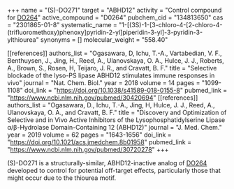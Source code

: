 +++
name = "(S)-DO271"
target = "ABHD12"
activity = "Control compound for <a href='#do264' class='js-scroll-trigger'>DO264</a>"
active_compound = "D0264"
pubchem_cid = "134813650"
cas = "2301865-01-8"
systematic_name = "1-[(3S)-1-[3-chloro-4-[2-chloro-4-(trifluoromethoxy)phenoxy]pyridin-2-yl]piperidin-3-yl]-3-pyridin-3-ylthiourea"
synonyms = []
molecular_weight = "558.40"


[[references]]
authors_list = "Ogasawara, D, Ichu, T.-A., Vartabedian, V. F., Benthuysen, J., Jing, H., Reed, A., Ulanovskaya, O. A., Hulce, J. J., Roberts, A., Brown, S., Rosen, H, Teijaro, J. R., and Cravatt, B. F."
title = "Selective blockade of the lyso-​PS lipase ABHD12 stimulates immune responses in vivo"
journal = "Nat. Chem. Biol."
year = 2018
volume = 14
pages = "1099-1108"
doi_link = "https://doi.org/10.1038/s41589-018-0155-8"
pubmed_link = "https://www.ncbi.nlm.nih.gov/pubmed/30420694"
[[references]]
authors_list = "Ogasawara, D., Ichu, T.-A., Jing, H, Hulce, J. J., Reed, A., Ulanovskaya, O. A., and Cravatt, B. F."
title = "Discovery and Optimization of Selective and in Vivo Active Inhibitors of the Lysophosphatidylserine Lipase α​/β-​Hydrolase Domain-​Containing 12 (ABHD12)"
journal = "J. Med. Chem."
year = 2019
volume = 62
pages = "1643-1656"
doi_link = "https://doi.org/10.1021/acs.jmedchem.8b01958"
pubmed_link = "https://www.ncbi.nlm.nih.gov/pubmed/30720278"
+++

(S)-DO271 is a structurally-similar, ABHD12-inactive analog of <a href="#do264" class="js-scroll-trigger">DO264</a> developed to control for potential off-target effects, particularly those that might occur due to the thiourea motif.